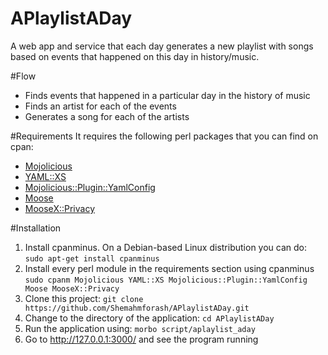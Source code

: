 APlaylistADay
=============

A web app and service that each day generates a new playlist with songs based on events that happened on this day in history/music.

#Flow
* Finds events that happened in a particular day in the history of music
* Finds an artist for each of the events
* Generates a song for each of the artists

#Requirements
 It requires the following perl packages that you can find on cpan:
* [Mojolicious](http://search.cpan.org/~sri/Mojolicious-4.24/lib/Mojolicious.pm)
* [YAML::XS](http://search.cpan.org/~ingy/YAML-LibYAML-0.41/lib/YAML/XS.pm)
* [Mojolicious::Plugin::YamlConfig](http://search.cpan.org/~data/Mojolicious-Plugin-YamlConfig-0.1.5/lib/Mojolicious/Plugin/YamlConfig.pm)
* [Moose](http://search.cpan.org/~ether/Moose-2.1005/lib/Moose.pm)
* [MooseX::Privacy](http://search.cpan.org/~franckc/MooseX-Privacy-0.05/lib/MooseX/Privacy.pm)

#Installation
 1. Install cpanminus. On a Debian-based Linux distribution you can do:
     `sudo apt-get install cpanminus`
 2. Install every perl module in the requirements section using cpanminus
    `sudo cpanm Mojolicious YAML::XS Mojolicious::Plugin::YamlConfig Moose MooseX::Privacy`
 3. Clone this project:
    `git clone https://github.com/Shemahmforash/APlaylistADay.git`
 4. Change to the directory of the application:
    `cd APlaylistADay`
 5. Run the application using:
    `morbo script/aplaylist_aday`
 6. Go to http://127.0.0.1:3000/ and see the program running
